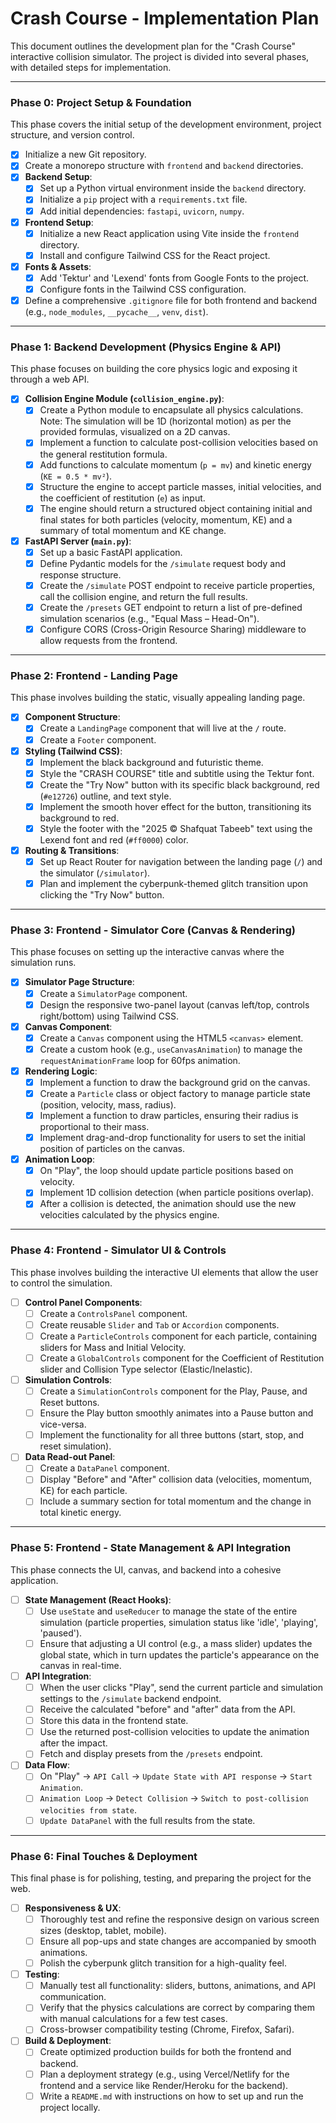 # Crash Course - Implementation Plan

This document outlines the development plan for the "Crash Course" interactive collision simulator. The project is divided into several phases, with detailed steps for implementation.

---

### Phase 0: Project Setup & Foundation

This phase covers the initial setup of the development environment, project structure, and version control.

- [x] Initialize a new Git repository.
- [x] Create a monorepo structure with `frontend` and `backend` directories.
- [x] **Backend Setup**:
    - [x] Set up a Python virtual environment inside the `backend` directory.
    - [x] Initialize a `pip` project with a `requirements.txt` file.
    - [x] Add initial dependencies: `fastapi`, `uvicorn`, `numpy`.
- [x] **Frontend Setup**:
    - [x] Initialize a new React application using Vite inside the `frontend` directory.
    - [x] Install and configure Tailwind CSS for the React project.
- [x] **Fonts & Assets**:
    - [x] Add 'Tektur' and 'Lexend' fonts from Google Fonts to the project.
    - [x] Configure fonts in the Tailwind CSS configuration.
- [x] Define a comprehensive `.gitignore` file for both frontend and backend (e.g., `node_modules`, `__pycache__`, `venv`, `dist`).

---

### Phase 1: Backend Development (Physics Engine & API)

This phase focuses on building the core physics logic and exposing it through a web API.

- [x] **Collision Engine Module (`collision_engine.py`)**:
    - [x] Create a Python module to encapsulate all physics calculations. Note: The simulation will be 1D (horizontal motion) as per the provided formulas, visualized on a 2D canvas.
    - [x] Implement a function to calculate post-collision velocities based on the general restitution formula.
    - [x] Add functions to calculate momentum (`p = mv`) and kinetic energy (`KE = 0.5 * mv²`).
    - [x] Structure the engine to accept particle masses, initial velocities, and the coefficient of restitution (`e`) as input.
    - [x] The engine should return a structured object containing initial and final states for both particles (velocity, momentum, KE) and a summary of total momentum and KE change.
- [x] **FastAPI Server (`main.py`)**:
    - [x] Set up a basic FastAPI application.
    - [x] Define Pydantic models for the `/simulate` request body and response structure.
    - [x] Create the `/simulate` POST endpoint to receive particle properties, call the collision engine, and return the full results.
    - [x] Create the `/presets` GET endpoint to return a list of pre-defined simulation scenarios (e.g., "Equal Mass – Head-On").
    - [x] Configure CORS (Cross-Origin Resource Sharing) middleware to allow requests from the frontend.

---

### Phase 2: Frontend - Landing Page

This phase involves building the static, visually appealing landing page.

- [x] **Component Structure**:
    - [x] Create a `LandingPage` component that will live at the `/` route.
    - [x] Create a `Footer` component.
- [x] **Styling (Tailwind CSS)**:
    - [x] Implement the black background and futuristic theme.
    - [x] Style the "CRASH COURSE" title and subtitle using the Tektur font.
    - [x] Create the "Try Now" button with its specific black background, red (`#e12726`) outline, and text style.
    - [x] Implement the smooth hover effect for the button, transitioning its background to red.
    - [x] Style the footer with the "2025 © Shafquat Tabeeb" text using the Lexend font and red (`#ff0000`) color.
- [x] **Routing & Transitions**:
    - [x] Set up React Router for navigation between the landing page (`/`) and the simulator (`/simulator`).
    - [x] Plan and implement the cyberpunk-themed glitch transition upon clicking the "Try Now" button.

---

### Phase 3: Frontend - Simulator Core (Canvas & Rendering)

This phase focuses on setting up the interactive canvas where the simulation runs.

- [x] **Simulator Page Structure**:
    - [x] Create a `SimulatorPage` component.
    - [x] Design the responsive two-panel layout (canvas left/top, controls right/bottom) using Tailwind CSS.
- [x] **Canvas Component**:
    - [x] Create a `Canvas` component using the HTML5 `<canvas>` element.
    - [x] Create a custom hook (e.g., `useCanvasAnimation`) to manage the `requestAnimationFrame` loop for 60fps animation.
- [x] **Rendering Logic**:
    - [x] Implement a function to draw the background grid on the canvas.
    - [x] Create a `Particle` class or object factory to manage particle state (position, velocity, mass, radius).
    - [x] Implement a function to draw particles, ensuring their radius is proportional to their mass.
    - [x] Implement drag-and-drop functionality for users to set the initial position of particles on the canvas.
- [x] **Animation Loop**:
    - [x] On "Play", the loop should update particle positions based on velocity.
    - [x] Implement 1D collision detection (when particle positions overlap).
    - [x] After a collision is detected, the animation should use the new velocities calculated by the physics engine.

---

### Phase 4: Frontend - Simulator UI & Controls

This phase involves building the interactive UI elements that allow the user to control the simulation.

- [ ] **Control Panel Components**:
    - [ ] Create a `ControlsPanel` component.
    - [ ] Create reusable `Slider` and `Tab` or `Accordion` components.
    - [ ] Create a `ParticleControls` component for each particle, containing sliders for Mass and Initial Velocity.
    - [ ] Create a `GlobalControls` component for the Coefficient of Restitution slider and Collision Type selector (Elastic/Inelastic).
- [ ] **Simulation Controls**:
    - [ ] Create a `SimulationControls` component for the Play, Pause, and Reset buttons.
    - [ ] Ensure the Play button smoothly animates into a Pause button and vice-versa.
    - [ ] Implement the functionality for all three buttons (start, stop, and reset simulation).
- [ ] **Data Read-out Panel**:
    - [ ] Create a `DataPanel` component.
    - [ ] Display "Before" and "After" collision data (velocities, momentum, KE) for each particle.
    - [ ] Include a summary section for total momentum and the change in total kinetic energy.

---

### Phase 5: Frontend - State Management & API Integration

This phase connects the UI, canvas, and backend into a cohesive application.

- [ ] **State Management (React Hooks)**:
    - [ ] Use `useState` and `useReducer` to manage the state of the entire simulation (particle properties, simulation status like 'idle', 'playing', 'paused').
    - [ ] Ensure that adjusting a UI control (e.g., a mass slider) updates the global state, which in turn updates the particle's appearance on the canvas in real-time.
- [ ] **API Integration**:
    - [ ] When the user clicks "Play", send the current particle and simulation settings to the `/simulate` backend endpoint.
    - [ ] Receive the calculated "before" and "after" data from the API.
    - [ ] Store this data in the frontend state.
    - [ ] Use the returned post-collision velocities to update the animation after the impact.
    - [ ] Fetch and display presets from the `/presets` endpoint.
- [ ] **Data Flow**:
    - [ ] On "Play" -> `API Call` -> `Update State with API response` -> `Start Animation`.
    - [ ] `Animation Loop` -> `Detect Collision` -> `Switch to post-collision velocities from state`.
    - [ ] `Update DataPanel` with the full results from the state.

---

### Phase 6: Final Touches & Deployment

This final phase is for polishing, testing, and preparing the project for the web.

- [ ] **Responsiveness & UX**:
    - [ ] Thoroughly test and refine the responsive design on various screen sizes (desktop, tablet, mobile).
    - [ ] Ensure all pop-ups and state changes are accompanied by smooth animations.
    - [ ] Polish the cyberpunk glitch transition for a high-quality feel.
- [ ] **Testing**:
    - [ ] Manually test all functionality: sliders, buttons, animations, and API communication.
    - [ ] Verify that the physics calculations are correct by comparing them with manual calculations for a few test cases.
    - [ ] Cross-browser compatibility testing (Chrome, Firefox, Safari).
- [ ] **Build & Deployment**:
    - [ ] Create optimized production builds for both the frontend and backend.
    - [ ] Plan a deployment strategy (e.g., using Vercel/Netlify for the frontend and a service like Render/Heroku for the backend).
    - [ ] Write a `README.md` with instructions on how to set up and run the project locally. 
